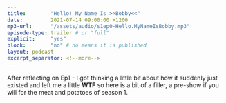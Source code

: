 ```yaml
---
title:        "Hello! My Name Is >>Bobby<<"
date:         2021-07-14 09:00:00 +1200
mp3-url:      "/assets/audio/s1ep0-Hello.MyNameIsBobby.mp3"
episode-type: trailer # or "full"
explicit:     "yes"
block:        "no" # no means it is published
layout: podcast
excerpt_separator: <!--more-->
---
```

<!--more-->

After reflecting on Ep1 - I got thinking a little bit about how it suddenly just existed and left me a little **WTF** so here is a bit of a filler, a pre-show if you will for the meat and potatoes of season 1.